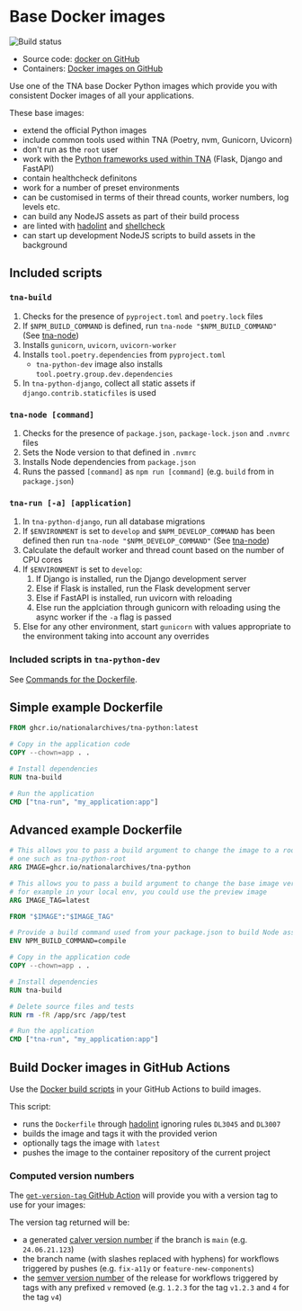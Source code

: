 # Base Docker images

![Build status](https://img.shields.io/github/actions/workflow/status/nationalarchives/docker/build.yml?style=flat-square&event=push&branch=main)

- Source code: [docker on GitHub](https://github.com/nationalarchives/docker)
- Containers: [Docker images on GitHub](https://github.com/orgs/nationalarchives/packages?repo_name=docker)

Use one of the TNA base Docker Python images which provide you with consistent Docker images of all your applications.

These base images:

- extend the official Python images
- include common tools used within TNA (Poetry, nvm, Gunicorn, Uvicorn)
- don't run as the `root` user
- work with the [Python frameworks used within TNA](../technology/backend/python.md#frameworks) (Flask, Django and FastAPI)
- contain healthcheck definitons
- work for a number of preset environments
- can be customised in terms of their thread counts, worker numbers, log levels etc.
- can build any NodeJS assets as part of their build process
- are linted with [hadolint](https://github.com/hadolint/hadolint) and [shellcheck](https://www.shellcheck.net/)
- can start up development NodeJS scripts to build assets in the background

## Included scripts

### `tna-build`

1. Checks for the presence of `pyproject.toml` and `poetry.lock` files
1. If `$NPM_BUILD_COMMAND` is defined, run `tna-node "$NPM_BUILD_COMMAND"` (See [tna-node](#tna-node))
1. Installs `gunicorn`, `uvicorn`, `uvicorn-worker`
1. Installs `tool.poetry.dependencies` from `pyproject.toml`
    - `tna-python-dev` image also installs `tool.poetry.group.dev.dependencies`
1. In `tna-python-django`, collect all static assets if `django.contrib.staticfiles` is used

### `tna-node [command]`

1. Checks for the presence of `package.json`, `package-lock.json` and `.nvmrc` files
1. Sets the Node version to that defined in `.nvmrc`
1. Installs Node dependencies from `package.json`
1. Runs the passed `[command]` as `npm run [command]` (e.g. `build` from in `package.json`)

### `tna-run [-a] [application]`

1. In `tna-python-django`, run all database migrations
1. If `$ENVIRONMENT` is set to `develop` and `$NPM_DEVELOP_COMMAND` has been defined then run `tna-node "$NPM_DEVELOP_COMMAND"` (See [tna-node](#tna-node))
1. Calculate the default worker and thread count based on the number of CPU cores
1. If `$ENVIRONMENT` is set to `develop`:
    1. If Django is installed, run the Django development server
    1. Else if Flask is installed, run the Flask development server
    1. Else if FastAPI is installed, run uvicorn with reloading
    1. Else run the applciation through gunicorn with reloading using the async worker if the `-a` flag is passed
1. Else for any other environment, start `gunicorn` with values appropriate to the environment taking into account any overrides

### Included scripts in `tna-python-dev`

See [Commands for the Dockerfile](https://github.com/nationalarchives/docker/blob/main/docker/tna-python-dev/README.md#commands-for-the-dockerfile).

## Simple example Dockerfile

```Dockerfile
FROM ghcr.io/nationalarchives/tna-python:latest

# Copy in the application code
COPY --chown=app . .

# Install dependencies
RUN tna-build

# Run the application
CMD ["tna-run", "my_application:app"]
```

## Advanced example Dockerfile

```Dockerfile
# This allows you to pass a build argument to change the image to a root level
# one such as tna-python-root
ARG IMAGE=ghcr.io/nationalarchives/tna-python

# This allows you to pass a build argument to change the base image version,
# for example in your local env, you could use the preview image
ARG IMAGE_TAG=latest

FROM "$IMAGE":"$IMAGE_TAG"

# Provide a build command used from your package.json to build Node assets
ENV NPM_BUILD_COMMAND=compile

# Copy in the application code
COPY --chown=app . .

# Install dependencies
RUN tna-build

# Delete source files and tests
RUN rm -fR /app/src /app/test

# Run the application
CMD ["tna-run", "my_application:app"]
```

## Build Docker images in GitHub Actions

Use the [Docker build scripts](https://github.com/nationalarchives/ds-docker-actions) in your GitHub Actions to build images.

This script:

- runs the `Dockerfile` through [hadolint](https://github.com/hadolint/hadolint) ignoring rules `DL3045` and `DL3007`
- builds the image and tags it with the provided verion
- optionally tags the image with `latest`
- pushes the image to the container repository of the current project

### Computed version numbers

The [`get-version-tag` GitHub Action](https://github.com/nationalarchives/ds-docker-actions/tree/main/.github/actions/get-version-tag/action.yml) will provide you with a version tag to use for your images:

The version tag returned will be:

- a generated [calver version number](https://calver.org/) if the branch is `main` (e.g. `24.06.21.123`)
- the branch name (with slashes replaced with hyphens) for workflows triggered by pushes (e.g. `fix-a11y` or `feature-new-components`)
- the [semver version number](https://semver.org/) of the release for workflows triggered by tags with any prefixed `v` removed (e.g. `1.2.3` for the tag `v1.2.3` and `4` for the tag `v4`)


